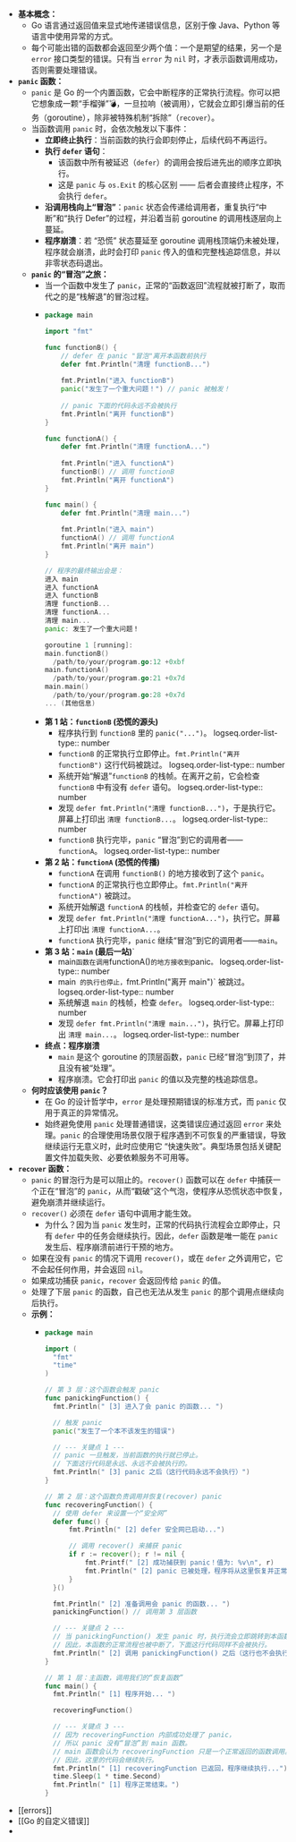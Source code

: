- **基本概念：**
	- Go 语言通过返回值来显式地传递错误信息，区别于像 Java、Python 等语言中使用异常的方式。
	- 每个可能出错的函数都会返回至少两个值：一个是期望的结果，另一个是 `error` 接口类型的错误。只有当 `error` 为 `nil` 时，才表示函数调用成功，否则需要处理错误。
- **`panic` 函数：**
	- `panic` 是 Go 的一个内置函数，它会中断程序的正常执行流程。你可以把它想象成一颗“手榴弹”💣，一旦拉响（被调用），它就会立即引爆当前的任务（goroutine），除非被特殊机制“拆除”（`recover`）。
	- 当函数调用 `panic` 时，会依次触发以下事件：
		- **立即终止执行**：当前函数的执行会即刻停止，后续代码不再运行。
		- **执行 `defer` 语句**：
			- 该函数中所有被延迟（`defer`）的调用会按后进先出的顺序立即执行。
			- 这是 `panic` 与 `os.Exit` 的核心区别 —— 后者会直接终止程序，不会执行 `defer`。
		- **沿调用栈向上“冒泡”**：`panic` 状态会传递给调用者，重复执行“中断”和“执行 Defer”的过程，并沿着当前 goroutine 的调用栈逐层向上蔓延。
		- **程序崩溃**：若 “恐慌” 状态蔓延至 goroutine 调用栈顶端仍未被处理，程序就会崩溃，此时会打印 `panic` 传入的值和完整栈追踪信息，并以非零状态码退出。
	- **`panic` 的“冒泡”之旅：**
		- 当一个函数中发生了 `panic`，正常的“函数返回”流程就被打断了，取而代之的是“栈解退”的冒泡过程。
		- ```go
		  package main
		  
		  import "fmt"
		  
		  func functionB() {
		      // defer 在 panic "冒泡"离开本函数前执行
		      defer fmt.Println("清理 functionB...")
		      
		      fmt.Println("进入 functionB")
		      panic("发生了一个重大问题！") // panic 被触发！
		      
		      // panic 下面的代码永远不会被执行
		      fmt.Println("离开 functionB") 
		  }
		  
		  func functionA() {
		      defer fmt.Println("清理 functionA...")
		      
		      fmt.Println("进入 functionA")
		      functionB() // 调用 functionB
		      fmt.Println("离开 functionA")
		  }
		  
		  func main() {
		      defer fmt.Println("清理 main...")
		      
		      fmt.Println("进入 main")
		      functionA() // 调用 functionA
		      fmt.Println("离开 main")
		  }
		  
		  // 程序的最终输出会是：
		  进入 main
		  进入 functionA
		  进入 functionB
		  清理 functionB...
		  清理 functionA...
		  清理 main...
		  panic: 发生了一个重大问题！
		  
		  goroutine 1 [running]:
		  main.functionB()
		  	/path/to/your/program.go:12 +0xbf
		  main.functionA()
		  	/path/to/your/program.go:21 +0x7d
		  main.main()
		  	/path/to/your/program.go:28 +0x7d
		  ... (其他信息)
		  ```
		- **第 1 站：`functionB` (恐慌的源头)**
			- 程序执行到 `functionB` 里的 `panic("...")`。
			  logseq.order-list-type:: number
			- `functionB` 的正常执行立即停止。`fmt.Println("离开 functionB")` 这行代码被跳过。
			  logseq.order-list-type:: number
			- 系统开始“解退”`functionB` 的栈帧。在离开之前，它会检查 `functionB` 中有没有 `defer` 语句。
			  logseq.order-list-type:: number
			- 发现 `defer fmt.Println("清理 functionB...")`，于是执行它。屏幕上打印出 `清理 functionB...`。
			  logseq.order-list-type:: number
			- `functionB` 执行完毕，`panic` “冒泡”到它的调用者——`functionA`。
			  logseq.order-list-type:: number
		- **第 2 站：`functionA` (恐慌的传播)**
			- `functionA` 在调用 `functionB()` 的地方接收到了这个 `panic`。
			- `functionA` 的正常执行也立即停止。`fmt.Println("离开 functionA")` 被跳过。
			- 系统开始解退 `functionA` 的栈帧，并检查它的 `defer` 语句。
			- 发现 `defer fmt.Println("清理 functionA...")`，执行它。屏幕上打印出 `清理 functionA...`。
			- `functionA` 执行完毕，`panic` 继续“冒泡”到它的调用者——`main`。
		- **第 3 站：`main` (最后一站)**`
			- main` 函数在调用 `functionA()` 的地方接收到 `panic`。`
			  logseq.order-list-type:: number
			- main` 的执行也停止，`fmt.Println("离开 main")` 被跳过。
			  logseq.order-list-type:: number
			- 系统解退 `main` 的栈帧，检查 `defer`。
			  logseq.order-list-type:: number
			- 发现 `defer fmt.Println("清理 main...")`，执行它。屏幕上打印出 `清理 main...`。
			  logseq.order-list-type:: number
		- **终点：程序崩溃**
			- `main` 是这个 goroutine 的顶层函数，`panic` 已经“冒泡”到顶了，并且没有被“处理”。
			- 程序崩溃。它会打印出 `panic` 的值以及完整的栈追踪信息。
	- **何时应该使用 `panic`？**
		- 在 Go 的设计哲学中，`error` 是处理预期错误的标准方式，而 `panic` 仅用于真正的异常情况。
		- 始终避免使用 `panic` 处理普通错误，这类错误应通过返回 `error` 来处理。`panic` 的合理使用场景仅限于程序遇到不可恢复的严重错误，导致继续运行无意义时，此时应使用它 “快速失败”。典型场景包括关键配置文件加载失败、必要依赖服务不可用等。
- **`recover` 函数：**
	- `panic` 的冒泡行为是可以阻止的。`recover()` 函数可以在 `defer` 中捕获一个正在“冒泡”的 `panic`，从而“戳破”这个气泡，使程序从恐慌状态中恢复，避免崩溃并继续运行。
	- `recover()` 必须在 `defer` 语句中调用才能生效。
		- 为什么？因为当 `panic` 发生时，正常的代码执行流程会立即停止，只有 `defer` 中的任务会继续执行。因此，`defer` 函数是唯一能在 `panic` 发生后、程序崩溃前进行干预的地方。
	- 如果在没有 `panic` 的情况下调用 `recover()`，或在 `defer` 之外调用它，它不会起任何作用，并会返回 `nil`。
	- 如果成功捕获 `panic`，`recover` 会返回传给 `panic` 的值。
	- 处理了下层 `panic` 的函数，自己也无法从发生 `panic` 的那个调用点继续向后执行。
	- **示例：**
		- ```go
		  package main
		  
		  import (
		  	"fmt"
		  	"time"
		  )
		  
		  // 第 3 层：这个函数会触发 panic
		  func panickingFunction() {
		  	fmt.Println(" [3] 进入了会 panic 的函数... ")
		  
		  	// 触发 panic
		  	panic("发生了一个本不该发生的错误")
		  
		  	// --- 关键点 1 ---
		  	// panic 一旦触发，当前函数的执行就已停止。
		  	// 下面这行代码是永远、永远不会被执行的。
		  	fmt.Println(" [3] panic 之后（这行代码永远不会执行）")
		  }
		  
		  // 第 2 层：这个函数负责调用并恢复(recover) panic
		  func recoveringFunction() {
		  	// 使用 defer 来设置一个“安全网”
		  	defer func() {
		  		fmt.Println(" [2] defer 安全网已启动...")
		  
		  		// 调用 recover() 来捕获 panic
		  		if r := recover(); r != nil {
		  			fmt.Printf(" [2] 成功捕获到 panic！值为: %v\n", r)
		  			fmt.Println(" [2] panic 已被处理，程序将从这里恢复并正常返回。")
		  		}
		  	}()
		  
		  	fmt.Println(" [2] 准备调用会 panic 的函数... ")
		  	panickingFunction() // 调用第 3 层函数
		  
		  	// --- 关键点 2 ---
		  	// 当 panickingFunction() 发生 panic 时，执行流会立即跳转到本函数的 defer 代码块。
		  	// 因此，本函数的正常流程也被中断了，下面这行代码同样不会被执行。
		  	fmt.Println(" [2] 调用 panickingFunction() 之后（这行也不会执行）")
		  }
		  
		  // 第 1 层：主函数，调用我们的“恢复函数”
		  func main() {
		  	fmt.Println(" [1] 程序开始... ")
		  
		  	recoveringFunction()
		  
		  	// --- 关键点 3 ---
		  	// 因为 recoveringFunction 内部成功处理了 panic，
		  	// 所以 panic 没有“冒泡”到 main 函数。
		  	// main 函数会认为 recoveringFunction 只是一个正常返回的函数调用。
		  	// 因此，这里的代码会继续执行。
		  	fmt.Println(" [1] recoveringFunction 已返回，程序继续执行...")
		  	time.Sleep(1 * time.Second)
		  	fmt.Println(" [1] 程序正常结束。")
		  }
		  ```
- [[errors]]
- [[Go 的自定义错误]]
-